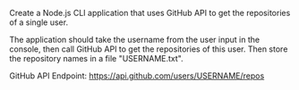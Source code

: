 Create a Node.js CLI application that uses GitHub API to get the repositories of a single user.

The application should take the username from the user input in the console, then call GitHub API to get the repositories of this user. Then store the repository names in a file "USERNAME.txt".

GitHub API Endpoint:
https://api.github.com/users/USERNAME/repos